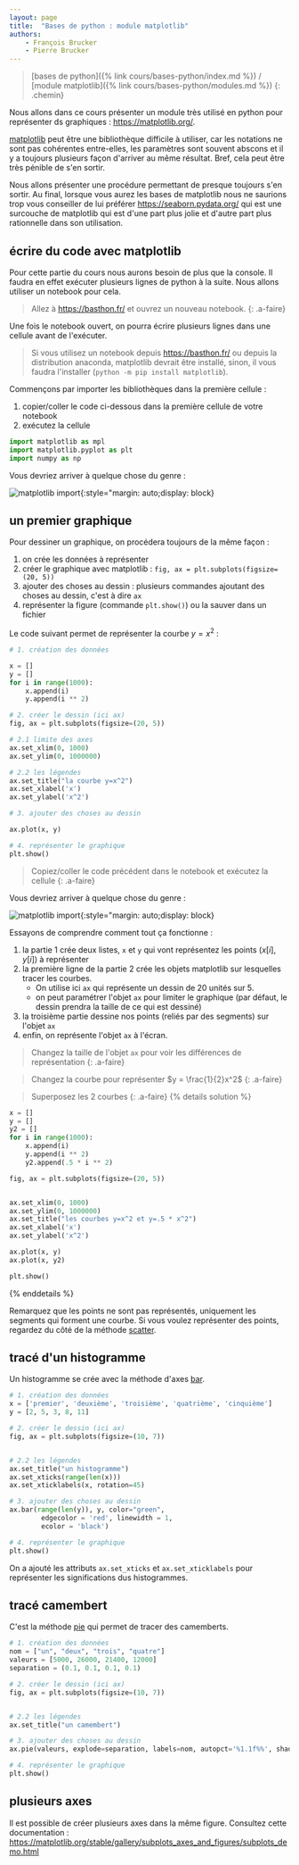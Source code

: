 ```yaml
---
layout: page
title:  "Bases de python : module matplotlib"
authors: 
    - François Brucker
    - Pierre Brucker
---
```


> [bases de python]({% link cours/bases-python/index.md %}) / [module matplotlib]({% link cours/bases-python/modules.md %})
{: .chemin}

Nous allons dans ce cours présenter un module très utilisé en python pour représenter ds graphiques : <https://matplotlib.org/>.

[matplotlib](https://matplotlib.org/) peut être une bibliothèque difficile à utiliser, car les notations ne sont pas cohérentes entre-elles, les paramètres sont souvent abscons et il y a toujours plusieurs façon d'arriver au même résultat. Bref, cela peut être très pénible de s'en sortir. 

Nous allons présenter une procédure permettant de presque toujours s'en sortir. Au final, lorsque vous aurez les bases de matplotlib nous ne saurions trop vous conseiller de lui préférer <https://seaborn.pydata.org/> qui est une surcouche de matplotlib qui est d'une part plus jolie et d'autre part plus rationnelle dans son utilisation.


## écrire du code avec matplotlib

Pour cette partie du cours nous aurons besoin de plus que la console. Il faudra en effet exécuter plusieurs lignes de python à la suite. Nous allons utiliser un notebook pour cela.

> Allez à <https://basthon.fr/> et ouvrez un nouveau notebook.
{: .a-faire}

Une fois le notebook ouvert, on pourra écrire plusieurs lignes dans une cellule avant de l'exécuter.

> Si vous utilisez un notebook depuis <https://basthon.fr/> ou depuis la distribution anaconda, matplotlib devrait être installé, sinon, il vous faudra l'installer (`python -m pip install matplotlib`).

Commençons par importer les bibliothèques dans la première cellule :

1. copier/coller le code ci-dessous dans la première cellule de votre notebook
2. exécutez la cellule 

```python
import matplotlib as mpl
import matplotlib.pyplot as plt
import numpy as np
```

Vous devriez arriver à quelque chose du genre :

![matplotlib import](./assets/notebook-matplotlib-1.png){:style="margin: auto;display: block}

## un premier graphique

Pour dessiner un graphique, on procédera toujours de la même façon :

1. on crée les données à représenter
2. créer le graphique avec matplotlib : `fig, ax = plt.subplots(figsize=(20, 5))`
3. ajouter des choses au dessin : plusieurs commandes ajoutant des choses au dessin, c'est à dire `ax`
4. représenter la figure (commande `plt.show()`) ou la sauver dans un fichier


Le code suivant permet de représenter la courbe $y=x^2$ :

```python
# 1. création des données

x = []
y = []
for i in range(1000):
    x.append(i)
    y.append(i ** 2)

# 2. créer le dessin (ici ax)
fig, ax = plt.subplots(figsize=(20, 5))

# 2.1 limite des axes
ax.set_xlim(0, 1000)
ax.set_ylim(0, 1000000)

# 2.2 les légendes
ax.set_title("la courbe y=x^2")
ax.set_xlabel('x')
ax.set_ylabel('x^2')

# 3. ajouter des choses au dessin

ax.plot(x, y)

# 4. représenter le graphique
plt.show()

```

> Copiez/coller le code précédent dans le notebook et exécutez la cellule
{: .a-faire}

Vous devriez arriver à quelque chose du genre :

![matplotlib import](./assets/notebook-matplotlib-2.png){:style="margin: auto;display: block}

Essayons de comprendre comment tout ça fonctionne :

1. la partie 1 crée deux listes, `x` et `y` qui vont représentez les points $(x[i], y[i])$  à représenter
2. la première ligne de la partie 2 crée les objets matplotlib sur lesquelles tracer les courbes. 
    * On utilise ici `ax` qui représente un dessin de 20 unités sur 5.
    * on peut paramétrer l'objet `ax` pour limiter le graphique (par défaut, le dessin prendra la taille de ce qui est dessiné)
3. la troisième partie dessine nos points (reliés par des segments) sur l'objet `ax`
4. enfin, on représente l'objet `ax` à l'écran.

> Changez la taille de l'objet `ax` pour voir les différences de représentation
{: .a-faire}

> Changez la courbe pour représenter $y = \frac{1}{2}x^2$
{: .a-faire}

> Superposez les 2 courbes
{: .a-faire}
{% details solution %}

```python
x = []
y = []
y2 = []
for i in range(1000):
    x.append(i)
    y.append(i ** 2)
    y2.append(.5 * i ** 2)

fig, ax = plt.subplots(figsize=(20, 5))


ax.set_xlim(0, 1000)
ax.set_ylim(0, 1000000)
ax.set_title("les courbes y=x^2 et y=.5 * x^2")
ax.set_xlabel('x')
ax.set_ylabel('x^2')

ax.plot(x, y)
ax.plot(x, y2)

plt.show()
```

{% enddetails %}

Remarquez que les points ne sont pas représentés, uniquement les segments qui forment une courbe. Si vous voulez représenter des points, regardez du côté de la méthode [scatter](https://matplotlib.org/stable/api/_as_gen/matplotlib.axes.Axes.scatter.html).

## tracé d'un histogramme

Un histogramme se crée avec la méthode d'axes [bar](https://matplotlib.org/stable/api/_as_gen/matplotlib.axes.Axes.bar.html#matplotlib.axes.Axes.bar).

```python
# 1. création des données
x = ['premier', 'deuxième', 'troisième', 'quatrième', 'cinquième']
y = [2, 5, 3, 8, 11]

# 2. créer le dessin (ici ax)
fig, ax = plt.subplots(figsize=(10, 7))


# 2.2 les légendes
ax.set_title("un histogramme")
ax.set_xticks(range(len(x)))
ax.set_xticklabels(x, rotation=45)

# 3. ajouter des choses au dessin
ax.bar(range(len(y)), y, color="green", 
        edgecolor = 'red', linewidth = 1, 
        ecolor = 'black')

# 4. représenter le graphique
plt.show()
```

On a ajouté les attributs `ax.set_xticks` et `ax.set_xticklabels` pour représenter les significations dus histogrammes.

## tracé camembert

C'est la méthode [pie](https://matplotlib.org/stable/api/_as_gen/matplotlib.axes.Axes.pie.html) qui permet de tracer des camemberts.

```python
# 1. création des données
nom = ["un", "deux", "trois", "quatre"]
valeurs = [5000, 26000, 21400, 12000]
separation = (0.1, 0.1, 0.1, 0.1)

# 2. créer le dessin (ici ax)
fig, ax = plt.subplots(figsize=(10, 7))


# 2.2 les légendes
ax.set_title("un camembert")

# 3. ajouter des choses au dessin
ax.pie(valeurs, explode=separation, labels=nom, autopct='%1.1f%%', shadow=True)

# 4. représenter le graphique
plt.show()
```

## plusieurs axes

Il est possible de créer plusieurs axes dans la même figure. Consultez cette documentation : <https://matplotlib.org/stable/gallery/subplots_axes_and_figures/subplots_demo.html>

